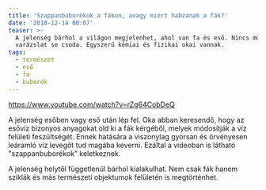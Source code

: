 ```yaml
---
title: 'Szappanbuborékok a fákon, avagy miért habzanak a fák?'
date: '2018-12-14 00:07'
teaser: >-
  A jelenség bárhol a világon megjelenhet, ahol van fa és eső. Nincs mögötte se
  varázslat se csoda. Egyszerű kémiai és fizikai okai vannak.
tags:
  - természet
  - eső
  - fa
  - buborék
---
```

https://www.youtube.com/watch?v=rZg64CobDeQ

A jelenség esőben vagy eső után lép fel. Oka abban keresendő, hogy az esővíz bizonyos anyagokat old ki a fák kérgéből, melyek módosítják a víz felületi feszültségét. Ennek hatására a viszonylag gyorsan és örvényesen leáramló víz levegőt tud magába keverni. Ezáltal a videoban is látható "szappanbuborékok" keletkeznek.

A jelenség helytől függetlenül bárhol kialakulhat. Nem csak fák hanem sziklák és más természeti objektumok felületén is megtörténhet.

